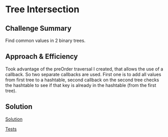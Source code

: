 # Tree Intersection

## Challenge Summary
Find common values in 2 binary trees.

## Approach & Efficiency
<!-- What approach did you take? Why? What is the Big O space/time for this approach? -->
Took advantage of the preOrder traversal I created, that allows the use of a callback. So two separate callbacks are used. First one is to add all values from first tree to a hashtable, second callback on the second tree checks the hashtable to see if that key is already in the hashtable (from the first tree).

## Solution
[Solution](./treeIntersection.js)

[Tests](./__tests__/treeIntersection.test.js)
